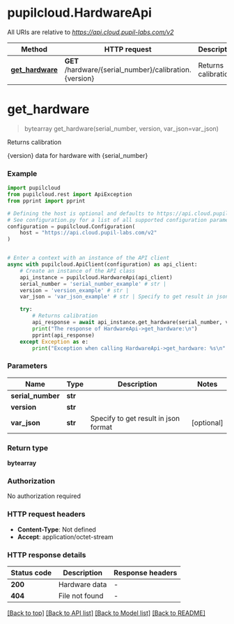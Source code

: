 # pupilcloud.HardwareApi

All URIs are relative to *https://api.cloud.pupil-labs.com/v2*

Method | HTTP request | Description
------------- | ------------- | -------------
[**get_hardware**](HardwareApi.md#get_hardware) | **GET** /hardware/{serial_number}/calibration.{version} | Returns calibration


# **get_hardware**
> bytearray get_hardware(serial_number, version, var_json=var_json)

Returns calibration

{version} data for hardware with {serial_number}

### Example


```python
import pupilcloud
from pupilcloud.rest import ApiException
from pprint import pprint

# Defining the host is optional and defaults to https://api.cloud.pupil-labs.com/v2
# See configuration.py for a list of all supported configuration parameters.
configuration = pupilcloud.Configuration(
    host = "https://api.cloud.pupil-labs.com/v2"
)


# Enter a context with an instance of the API client
async with pupilcloud.ApiClient(configuration) as api_client:
    # Create an instance of the API class
    api_instance = pupilcloud.HardwareApi(api_client)
    serial_number = 'serial_number_example' # str | 
    version = 'version_example' # str | 
    var_json = 'var_json_example' # str | Specify to get result in json format (optional)

    try:
        # Returns calibration
        api_response = await api_instance.get_hardware(serial_number, version, var_json=var_json)
        print("The response of HardwareApi->get_hardware:\n")
        pprint(api_response)
    except Exception as e:
        print("Exception when calling HardwareApi->get_hardware: %s\n" % e)
```



### Parameters


Name | Type | Description  | Notes
------------- | ------------- | ------------- | -------------
 **serial_number** | **str**|  | 
 **version** | **str**|  | 
 **var_json** | **str**| Specify to get result in json format | [optional] 

### Return type

**bytearray**

### Authorization

No authorization required

### HTTP request headers

 - **Content-Type**: Not defined
 - **Accept**: application/octet-stream

### HTTP response details

| Status code | Description | Response headers |
|-------------|-------------|------------------|
**200** | Hardware data |  -  |
**404** | File not found |  -  |

[[Back to top]](#) [[Back to API list]](../README.md#documentation-for-api-endpoints) [[Back to Model list]](../README.md#documentation-for-models) [[Back to README]](../README.md)

